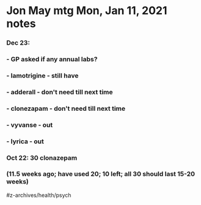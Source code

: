 # Jon May mtg Mon, Jan 11, 2021 notes

### Dec 23:
###  - GP asked if any annual labs? 

###  - lamotrigine - still have
###  - adderall - don't need till next time
###  - clonezapam - don't need till next time
###  - vyvanse - out
###  - lyrica - out

### Oct 22: 30 clonazepam

### (11.5 weeks ago; have used 20; 10 left; all 30 should last 15-20 weeks)

#z-archives/health/psych